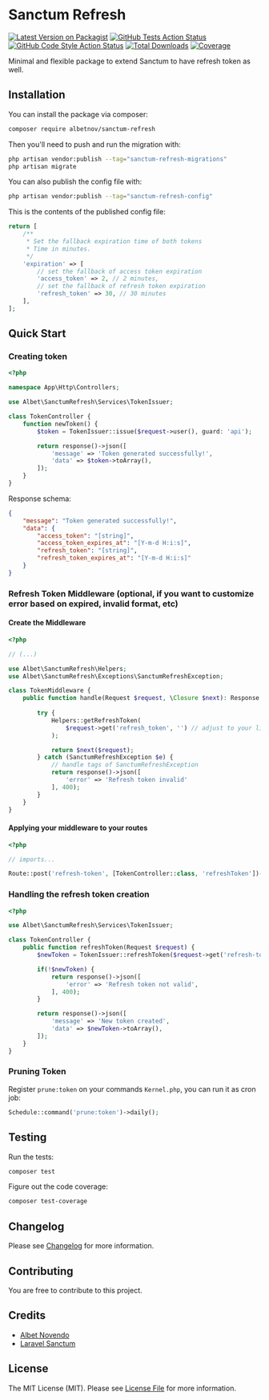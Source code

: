 # Sanctum Refresh

[![Latest Version on Packagist](https://img.shields.io/packagist/v/albetnov/sanctum-refresh.svg?style=flat-square)](https://packagist.org/packages/albetnov/sanctum-refresh)
[![GitHub Tests Action Status](https://img.shields.io/github/actions/workflow/status/albetnov/sanctum-refresh/run-tests.yml?branch=main&label=tests&style=flat-square)](https://github.com/albetnov/sanctum-refresh/actions?query=workflow%3Arun-tests+branch%3Amain)
[![GitHub Code Style Action Status](https://img.shields.io/github/actions/workflow/status/albetnov/sanctum-refresh/fix-php-code-style-issues.yml?branch=main&label=code%20style&style=flat-square)](https://github.com/albetnov/sanctum-refresh/actions?query=workflow%3A"Fix+PHP+code+style+issues"+branch%3Amain)
[![Total Downloads](https://img.shields.io/packagist/dt/albetnov/sanctum-refresh.svg?style=flat-square)](https://packagist.org/packages/albetnov/sanctum-refresh)
[![Coverage](https://img.shields.io/badge/coverage-100%25-lime)](https://albetnov.github.io/sanctum-refresh/)

Minimal and flexible package to extend Sanctum to have refresh token as well.

## Installation

You can install the package via composer:

```bash
composer require albetnov/sanctum-refresh
```

Then you'll need to push and run the migration with:

```bash
php artisan vendor:publish --tag="sanctum-refresh-migrations"
php artisan migrate
```

You can also publish the config file with:

```bash
php artisan vendor:publish --tag="sanctum-refresh-config"
```

This is the contents of the published config file:

```php
return [
    /**
     * Set the fallback expiration time of both tokens
     * Time in minutes.
     */
    'expiration' => [
        // set the fallback of access token expiration
        'access_token' => 2, // 2 minutes,
        // set the fallback of refresh token expiration
        'refresh_token' => 30, // 30 minutes
    ],
];
```

## Quick Start

### Creating token

```php
<?php

namespace App\Http\Controllers;

use Albet\SanctumRefresh\Services\TokenIssuer;

class TokenController {
    function newToken() {
        $token = TokenIssuer::issue($request->user(), guard: 'api');

        return response()->json([
            'message' => 'Token generated successfully!',
            'data' => $token->toArray(),
        ]);
    }
}
```

Response schema:

```json
{
    "message": "Token generated successfully!",
    "data": {
        "access_token": "[string]",
        "access_token_expires_at": "[Y-m-d H:i:s]",
        "refresh_token": "[string]",
        "refresh_token_expires_at": "[Y-m-d H:i:s]"
    }
}
```

### Refresh Token Middleware (optional, if you want to customize error based on expired, invalid format, etc)

#### Create the Middleware

```php
<?php

// (...)

use Albet\SanctumRefresh\Helpers;
use Albet\SanctumRefresh\Exceptions\SanctumRefreshException;

class TokenMiddleware {
    public function handle(Request $request, \Closure $next): Response {
        
        try {
            Helpers::getRefreshToken(
                $request->get('refresh_token', '') // adjust to your liking, either from Query Parameter, Body, or Header.
            );

            return $next($request);
        } catch (SanctumRefreshException $e) {
            // handle tags of SanctumRefreshException
            return response()->json([
                'error' => 'Refresh token invalid'
            ], 400);
        }
    }
}
```

#### Applying your middleware to your routes

```php
<?php

// imports...

Route::post('refresh-token', [TokenController::class, 'refreshToken'])->middleware(TokenMiddleware::class);
```

### Handling the refresh token creation

```php
<?php

use Albet\SanctumRefresh\Services\TokenIssuer;

class TokenController {
    public function refreshToken(Request $request) {
        $newToken = TokenIssuer::refreshToken($request->get('refresh-token', ''));

        if(!$newToken) {
            return response()->json([
                'error' => 'Refresh token not valid',
            ], 400);
        }

        return response()->json([
            'message' => 'New token created',
            'data' => $newToken->toArray(),
        ]);
    }
}
```

### Pruning Token

Register `prune:token` on your commands `Kernel.php`, you can run it as cron job:

```php
Schedule::command('prune:token')->daily();
```

## Testing

Run the tests:

```bash
composer test
```

Figure out the code coverage:

```bash
composer test-coverage
```

## Changelog

Please see [Changelog](CHANGELOG.md) for more information.


## Contributing

You are free to contribute to this project.

## Credits

- [Albet Novendo](https://github.com/albetnov)
- [Laravel Sanctum](https://github.com/laravel/sanctum)

## License

The MIT License (MIT). Please see [License File](LICENSE.md) for more information.
